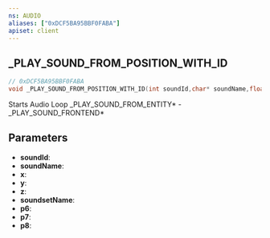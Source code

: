 ```yaml
---
ns: AUDIO
aliases: ["0xDCF5BA95BBF0FABA"]
apiset: client
---
```

## _PLAY_SOUND_FROM_POSITION_WITH_ID

```c
// 0xDCF5BA95BBF0FABA
void _PLAY_SOUND_FROM_POSITION_WITH_ID(int soundId,char* soundName,float x,float y,float z,char* soundsetName,BOOL p6,int p7,BOOL p8);
```

Starts Audio Loop
_PLAY_SOUND_FROM_ENTITY* - _PLAY_SOUND_FRONTEND*

## Parameters
* **soundId**:
* **soundName**:
* **x**:
* **y**:
* **z**:
* **soundsetName**:
* **p6**:
* **p7**:
* **p8**: